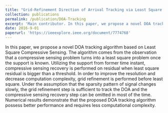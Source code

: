 ```yaml
---
title: "Grid-Refinement Direction of Arrival Tracking via Least Square Compressive Sensing"
collection: publications
permalink: /publication/DOA-Tracking
excerpt: 'Main contributor. In this paper, we propose a novel DOA tracking algorithm based on Least Square Compressive Sensing.'
date: 2016-9-01
paperurl: 'https://ieeexplore.ieee.org/document/7774768'
---
```

In this paper, we propose a novel DOA tracking algorithm based on Least Square Compressive Sensing. The algorithm comes from the observation that a compressive sensing problem turns into a least square problem once the support is known. Utilizing the support from former time instant, compressive sensing recovery is performed on residual when least square residual is bigger than a threshold. In order to improve the resolution and decrease computation complexity, grid refinement is performed before least square. Under the assumption that the sparsity pattern of signal changes slowly, the grid refinement step is sufficient to track the DOA and the compressive sensing recovery step can be omitted in most of the time. Numerical results demonstrate that the proposed DOA tracking algorithm possess better performance and requires less computational complexity.
